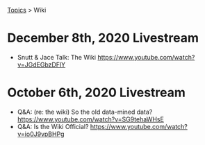 [Topics](../topics.md) > Wiki

# December 8th, 2020 Livestream
* Snutt & Jace Talk: The Wiki https://www.youtube.com/watch?v=JGdEGbzDFlY

# October 6th, 2020 Livestream
* Q&A: (re: the wiki) So the old data-mined data? https://www.youtube.com/watch?v=SG9tehaWHsE
* Q&A: Is the Wiki Official? https://www.youtube.com/watch?v=io0J9vpBHPg

